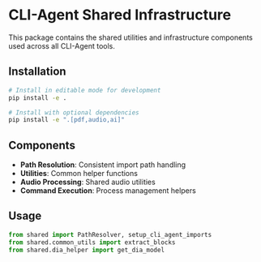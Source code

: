 # CLI-Agent Shared Infrastructure

This package contains the shared utilities and infrastructure components used across all CLI-Agent tools.

## Installation

```bash
# Install in editable mode for development
pip install -e .

# Install with optional dependencies
pip install -e ".[pdf,audio,ai]"
```

## Components

- **Path Resolution**: Consistent import path handling
- **Utilities**: Common helper functions
- **Audio Processing**: Shared audio utilities  
- **Command Execution**: Process management helpers

## Usage

```python
from shared import PathResolver, setup_cli_agent_imports
from shared.common_utils import extract_blocks
from shared.dia_helper import get_dia_model
```